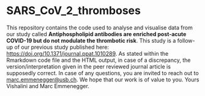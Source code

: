 # SARS_CoV_2_thromboses
This repository contains the code used to analyse and visualise data from our study called
**Antiphospholipid antibodies are enriched post-acute COVID-19 but do not modulate the thrombotic risk**.
This study is a follow-up of our previous study published here: https://doi.org/10.1371/journal.ppat.1010289.
As stated within the Rmarkdown code file and the HTML output, in case of a discrepancy, 
the version/interpretation given in the peer reviewed journal article is supposedly correct.
In case of any questions, you are invited to reach out to marc.emmenegger@usb.ch.
We hope that our work is of value to you.
Yours Vishalini and Marc Emmenegger.
